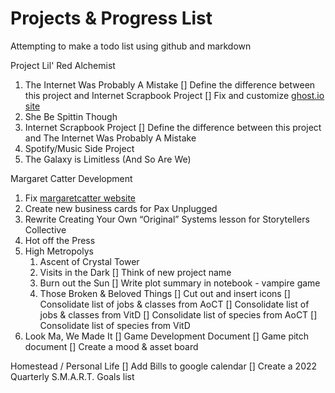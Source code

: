 # Projects & Progress List
 Attempting to make a todo list using github and markdown

Project Lil' Red Alchemist
1) The Internet Was Probably A Mistake
   [] Define the difference between this project and Internet Scrapbook Project
   [] Fix and customize [ghost.io site](the-internet-was-probably-a-mistake.ghost.io)
2) She Be Spittin Though
3) Internet Scrapbook Project
   [] Define the difference between this project and The Internet Was Probably A Mistake
4) Spotify/Music Side Project
5) The Galaxy is Limitless (And So Are We)

Margaret Catter Development
1) Fix [margaretcatter website](http://margaretcatter.dev/)
2) Create new business cards for Pax Unplugged
3) Rewrite Creating Your Own “Original” Systems lesson for Storytellers Collective
4) Hot off the Press
5) High Metropolys
   1) Ascent of Crystal Tower
   2) Visits in the Dark
      [] Think of new project name
   3) Burn out the Sun
      [] Write plot summary in notebook - vampire game
   4) Those Broken & Beloved Things
      [] Cut out and insert icons
      [] Consolidate list of jobs & classes from AoCT
      [] Consolidate list of jobs & classes from VitD
      [] Consolidate list of species from AoCT
      [] Consolidate list of species from VitD
6) Look Ma, We Made It
   [] Game Development Document
   [] Game pitch document
   [] Create a mood & asset board

Homestead / Personal Life
[] Add Bills to google calendar
[] Create a 2022 Quarterly S.M.A.R.T. Goals list
